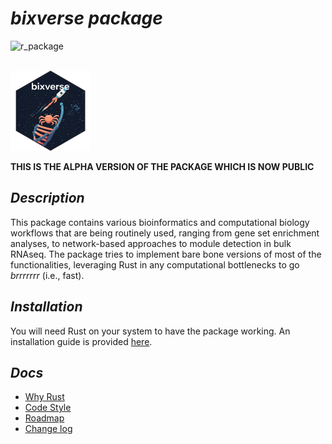 # *bixverse package*

![r_package](https://img.shields.io/badge/R_package-0.0.1.0-orange) 

</br>

<img src="/misc/pics/bixverse_logo.png" width="128" height="128" alt="bixverse logo">

</br>

**THIS IS THE ALPHA VERSION OF THE PACKAGE WHICH IS NOW PUBLIC**

## *Description* 

This package contains various bioinformatics and computational biology workflows
that are being routinely used, ranging from gene set enrichment analyses, to 
network-based approaches to module detection in bulk RNAseq. The package tries
to implement bare bone versions of most of the functionalities, leveraging Rust
in any computational bottlenecks to go *brrrrrrr* (i.e., fast).

## *Installation*

You will need Rust on your system to have the package working. An installation
guide is provided [here](https://www.rust-lang.org/tools/install).

## *Docs*

- [Why Rust](/docs/why_rust.md)
- [Code Style](/docs/code_style.md)
- [Roadmap](/docs/code_style.md)
- [Change log](/docs/change_log.md)



